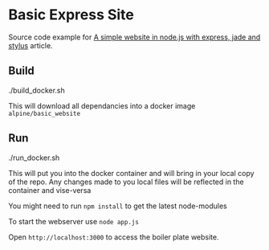 Basic Express Site
==================

Source code example for [A simple website in node.js with express, jade and stylus](http://www.clock.co.uk/blog/a-simple-website-in-nodejs-with-express-jade-and-stylus) article.

Build
-----

./build_docker.sh

This will download all dependancies into a docker image ```alpine/basic_website ```

Run
---

./run_docker.sh

This will put you into the docker container and will bring in your local copy of the repo. Any changes made to you local files will be reflected in the container and vise-versa

You might need to run ```npm install``` to get the latest node-modules

To start the webserver use ```node app.js```

Open `http://localhost:3000` to access the boiler plate website.


